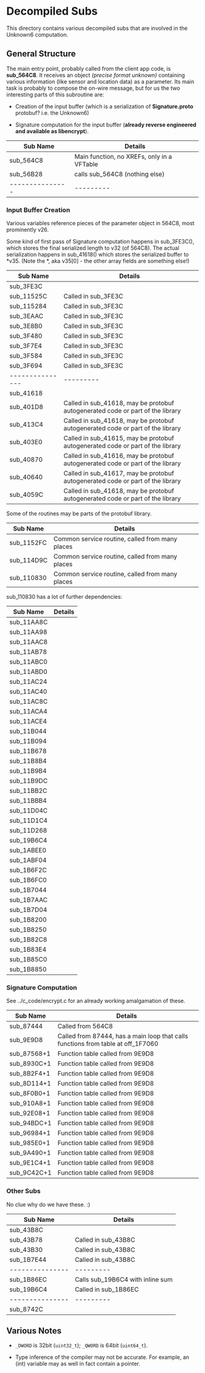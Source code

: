# Decompiled Subs

This directory contains various decompiled subs that are involved
in the Unknown6 computation.

## General Structure

The main entry point, probably called from the client app code,
is **sub_564C8**.  It receives an object *(precise format unknown)*
containing various information
(like sensor and location data) as a parameter.  Its main task is
probably to compose the on-wire message, but for us the two interesting
parts of this subroutine are:

  * Creation of the input buffer (which is a serialization of
    **Signature.proto** protobuf? i.e. the Unknown6)

  * Signature computation for the input buffer (**already reverse
    engineered and available as libencrypt**).

| Sub Name      | Details |
|---------------|---------|
| sub_564C8     | Main function, no XREFs, only in a VFTable |
| sub_56B28     | calls sub_564C8 (nothing else)  
|---------------|---------|

### Input Buffer Creation

Various variables reference pieces of the parameter object in 564C8,
most prominently v26.

Some kind of first pass of Signature computation happens in sub_3FE3C(),
which stores the final serialized length to v32 (of 564C8).  The actual
serialization happens in sub_41618() which stores the serialized buffer
to *v35.  (Note the *, aka v35[0] - the other array fields are something
else!)

| Sub Name      | Details |
|---------------|---------|
| sub_3FE3C     |         |
| sub_11525C    | Called in sub_3FE3C    |
| sub_115284    | Called in sub_3FE3C    |
| sub_3EAAC     | Called in sub_3FE3C    |
| sub_3E8B0     | Called in sub_3FE3C    |
| sub_3F480     | Called in sub_3FE3C    |
| sub_3F7E4     | Called in sub_3FE3C    |
| sub_3F584     | Called in sub_3FE3C    |
| sub_3F694     | Called in sub_3FE3C    |
|---------------|---------|
| sub_41618     |         |
| sub_401D8     | Called in sub_41618, may be protobuf autogenerated code or part of the library    |
| sub_413C4     | Called in sub_41618, may be protobuf autogenerated code or part of the library        |
| sub_403E0     | Called in sub_41615, may be protobuf autogenerated code or part of the library            |
| sub_40870     | Called in sub_41616, may be protobuf autogenerated code or part of the library            |
| sub_40640     | Called in sub_41617, may be protobuf autogenerated code or part of the library            |
| sub_4059C     | Called in sub_41618, may be protobuf autogenerated code or part of the library            |

Some of the routines may be parts of the protobuf library.

| Sub Name      | Details |
|---------------|---------|
| sub_1152FC    | Common service routine, called from many places |
| sub_114D9C    | Common service routine, called from many places |
| sub_110830    | Common service routine, called from many places |

sub_110830 has a lot of further dependencies:

| Sub Name      | Details |
|---------------|---------|
| sub_11AA8C    | |
| sub_11AA98    | |
| sub_11AAC8    | |
| sub_11AB78    | |
| sub_11ABC0    | |
| sub_11ABD0    | |
| sub_11AC24    | |
| sub_11AC40    | |
| sub_11AC8C    | |
| sub_11ACA4    | |
| sub_11ACE4    | |
| sub_11B044    | |
| sub_11B094    | |
| sub_11B678    | |
| sub_11B8B4    | |
| sub_11B9B4    | |
| sub_11B9DC    | |
| sub_11BB2C    | |
| sub_11BBB4    | |
| sub_11D04C    | |
| sub_11D1C4    | |
| sub_11D268    | |
| sub_19B6C4    | |
| sub_1ABEE0    | |
| sub_1ABF04    | |
| sub_1B6F2C    | |
| sub_1B6FC0    | |
| sub_1B7044    | |
| sub_1B7AAC    | |
| sub_1B7D04    | |
| sub_1B8200    | |
| sub_1B8250    | |
| sub_1B82C8    | |
| sub_1B83E4    | |
| sub_1B85C0    | |
| sub_1B8850    | |


### Signature Computation

See ../c_code/encrypt.c for an already working amalgamation of these.

| Sub Name      | Details |
|---------------|---------|
| sub_87444     | Called from 564C8       |
| sub_9E9D8     | Called from 87444, has a main loop that calls functions from table at off_1F7060        |
| sub_87568+1   | Function table called from 9E9D8        |
| sub_8930C+1   | Function table called from 9E9D8        |
| sub_8B2F4+1   | Function table called from 9E9D8        |
| sub_8D114+1   | Function table called from 9E9D8        |
| sub_8F0B0+1   | Function table called from 9E9D8        |
| sub_910A8+1   | Function table called from 9E9D8        |
| sub_92E08+1   | Function table called from 9E9D8        |
| sub_94BDC+1   | Function table called from 9E9D8        |
| sub_96984+1   | Function table called from 9E9D8        |
| sub_985E0+1   | Function table called from 9E9D8        |
| sub_9A490+1   | Function table called from 9E9D8        |
| sub_9E1C4+1   | Function table called from 9E9D8        |
| sub_9C42C+1   | Function table called from 9E9D8        |

### Other Subs

No clue why do we have these. :)

| Sub Name      | Details |
|---------------|---------|
| sub_43B8C     |         
| sub_43B78     | Called in sub_43B8C     
| sub_43B30     | Called in sub_43B8C     
| sub_1B7E44    | Called in sub_43B8C     
|---------------|---------|
| sub_1B86EC    | Calls sub_19B6C4 with inline sum        |
| sub_19B6C4    | Called in sub_1B86EC    
|---------------|---------|
| sub_8742C     |         |

## Various Notes

  * ``_DWORD`` is 32bit (``uint32_t``); ``_QWORD`` is 64bit (``uint64_t``).

  * Type inference of the compiler may not be accurate.  For example,
    an (int) variable may as well in fact contain a pointer.
